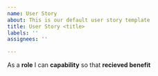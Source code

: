 ```yaml
---
name: User Story
about: This is our default user story template
title: User Story <title>
labels: ''
assignees: ''

---
```


As a **role**  I can **capability** so that **recieved benefit**
